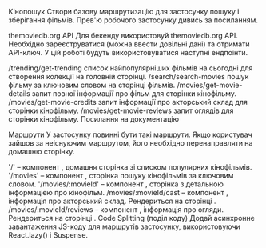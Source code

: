 Кінопошук Створи базову маршрутизацію для застосунку пошуку і зберігання
фільмів. Прев'ю робочого застосунку дивись за посиланням.

themoviedb.org API Для бекенду використовуй themoviedb.org API. Необхідно
зареєструватися (можна ввести довільні дані) та отримати API-ключ. У цій роботі
будуть використовуватися наступні ендпоінти.

/trending/get-trending список найпопулярніших фільмів на сьогодні для створення
колекції на головній сторінці. /search/search-movies пошук фільму за ключовим
словом на сторінці фільмів. /movies/get-movie-details запит повної інформації
про фільм для сторінки кінофільму. /movies/get-movie-credits запит інформації
про акторський склад для сторінки кінофільму. /movies/get-movie-reviews запит
оглядів для сторінки кінофільму. Посилання на документацію

Маршрути У застосунку повинні бути такі маршрути. Якщо користувач зайшов за
неіснуючим маршрутом, його необхідно перенаправляти на домашню сторінку.

'/' – компонент <HomePage>, домашня сторінка зі списком популярних кінофільмів.
'/movies' – компонент <MoviesPage>, сторінка пошуку кінофільмів за ключовим
словом. '/movies/:movieId' – компонент <MovieDetailsPage>, сторінка з детальною
інформацією про кінофільм. /movies/:movieId/cast – компонент <Cast>, інформація
про акторський склад. Рендериться на сторінці <MovieDetailsPage>.
/movies/:movieId/reviews – компонент <Reviews>, інформація про огляди.
Рендериться на сторінці <MovieDetailsPage>. Code Splitting (поділ коду) Додай
асинхронне завантаження JS-коду для маршрутів застосунку, використовуючи
React.lazy() і Suspense.
